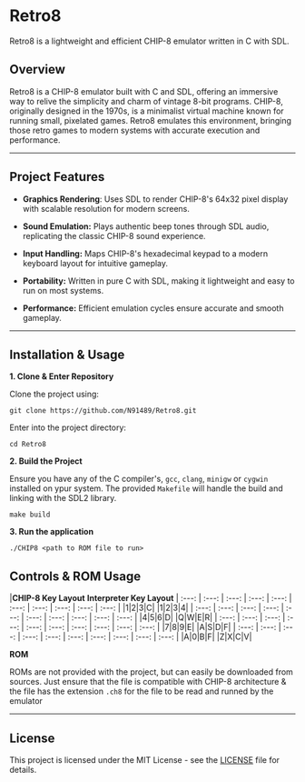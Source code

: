 # Retro8
Retro8 is a lightweight and efficient CHIP-8 emulator written in C with SDL.

## Overview
Retro8 is a CHIP-8 emulator built with C and SDL, offering an immersive way to relive the simplicity and charm of vintage 8-bit programs. CHIP-8, originally designed in the 1970s, is a minimalist virtual machine known for running small, pixelated games. Retro8 emulates this environment, bringing those retro games to modern systems with accurate execution and performance.

---

## Project Features

- **Graphics Rendering**: Uses SDL to render CHIP-8's 64x32 pixel display with scalable resolution for modern screens.
  
- **Sound Emulation:** Plays authentic beep tones through SDL audio, replicating the classic CHIP-8 sound experience.
  
- **Input Handling:** Maps CHIP-8's hexadecimal keypad to a modern keyboard layout for intuitive gameplay.
  
- **Portability:** Written in pure C with SDL, making it lightweight and easy to run on most systems.
  
- **Performance:** Efficient emulation cycles ensure accurate and smooth gameplay.

---

## Installation & Usage

**1. Clone & Enter Repository**

Clone the project using:
```
git clone https://github.com/N91489/Retro8.git
```

Enter into the project directory:
```
cd Retro8
```

**2. Build the Project**

Ensure you have any of the C compiler's, `gcc`, `clang`, `minigw` or `cygwin` installed on ypur system. The provided `Makefile` will handle the build and linking with the SDL2 library.

```
make build
```

**3. Run the application**
```
./CHIP8 <path to ROM file to run>
```

## Controls & ROM Usage

|**CHIP-8 Key Layout**  **Interpreter Key Layout**
| :---: | :---: | :---: | :---: | :---: | :---: | :---: | :---: | :---: | :---: | |1|2|3|C|              |1|2|3|4|
| :---: | :---: | :---: | :---: | :---: | :---: | :---: | :---: | :---: | :---: | 
|4|5|6|D|              |Q|W|E|R|
| :---: | :---: | :---: | :---: | :---: | :---: | :---: | :---: | :---: | :---: | 
|7|8|9|E|              |A|S|D|F|
| :---: | :---: | :---: | :---: | :---: | :---: | :---: | :---: | :---: | :---: | 
|A|0|B|F|              |Z|X|C|V|

**ROM**

ROMs are not provided with the project, but can easily be downloaded from sources. Just ensure that the file is compatible with CHIP-8 architecture & the file has the extension `.ch8` for the file to be read and runned by the emulator

---
## License

This project is licensed under the MIT License - see the [LICENSE](https://github.com/N91489/Retro8/blob/main/LICENSE) file for details.


